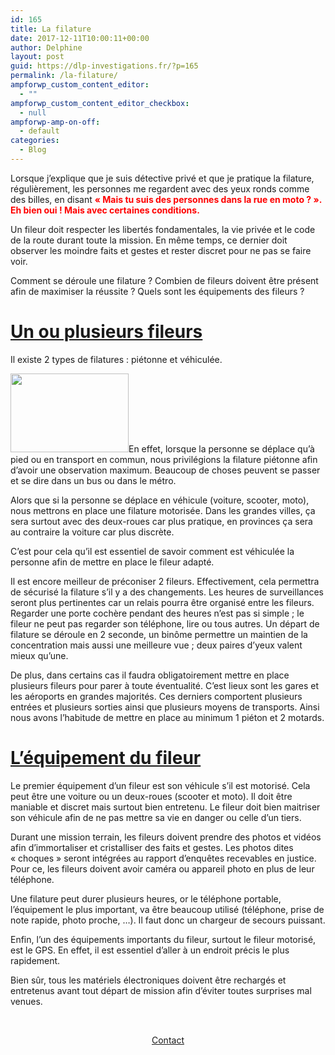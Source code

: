 ```yaml
---
id: 165
title: La filature
date: 2017-12-11T10:00:11+00:00
author: Delphine
layout: post
guid: https://dlp-investigations.fr/?p=165
permalink: /la-filature/
ampforwp_custom_content_editor:
  - ""
ampforwp_custom_content_editor_checkbox:
  - null
ampforwp-amp-on-off:
  - default
categories:
  - Blog
---
```

Lorsque j’explique que je suis détective privé et que je pratique la filature, régulièrement, les personnes me regardent avec des yeux ronds comme des billes, en disant <span style="color: #ff0000;"><strong>« Mais tu suis des personnes dans la rue en moto ? ». Eh bien oui ! Mais avec certaines conditions.</strong></span>

Un fileur doit respecter les libertés fondamentales, la vie privée et le code de la route durant toute la mission. En même temps, ce dernier doit observer les moindre faits et gestes et rester discret pour ne pas se faire voir.

Comment se déroule une filature ? Combien de fileurs doivent être présent afin de maximiser la réussite ? Quels sont les équipements des fileurs ?<!--more-->

# <u>Un ou plusieurs fileurs</u>

Il existe 2 types de filatures : piétonne et véhiculée.

<img class=" wp-image-47 alignleft" src="https://i1.wp.com/dlp-investigations.fr/wp-content/uploads/2017/10/filature.jpg?resize=189%2C126&#038;ssl=1" alt="" width="189" height="126" data-recalc-dims="1" />En effet, lorsque la personne se déplace qu’à pied ou en transport en commun, nous privilégions la filature piétonne afin d’avoir une observation maximum. Beaucoup de choses peuvent se passer et se dire dans un bus ou dans le métro.

Alors que si la personne se déplace en véhicule (voiture, scooter, moto), nous mettrons en place une filature motorisée. Dans les grandes villes, ça sera surtout avec des deux-roues car plus pratique, en provinces ça sera au contraire la voiture car plus discrète.

C’est pour cela qu’il est essentiel de savoir comment est véhiculée la personne afin de mettre en place le fileur adapté.

Il est encore meilleur de préconiser 2 fileurs. Effectivement, cela permettra de sécurisé la filature s’il y a des changements. Les heures de surveillances seront plus pertinentes car un relais pourra être organisé entre les fileurs. Regarder une porte cochère pendant des heures n’est pas si simple ; le fileur ne peut pas regarder son téléphone, lire ou tous autres. Un départ de filature se déroule en 2 seconde, un binôme permettre un maintien de la concentration mais aussi une meilleure vue ; deux paires d’yeux valent mieux qu’une.

De plus, dans certains cas il faudra obligatoirement mettre en place plusieurs fileurs pour parer à toute éventualité. C’est lieux sont les gares et les aéroports en grandes majorités. Ces derniers comportent plusieurs entrées et plusieurs sorties ainsi que plusieurs moyens de transports. Ainsi nous avons l’habitude de mettre en place au minimum 1 piéton et 2 motards.

# <u>L’équipement du fileur</u>

Le premier équipement d’un fileur est son véhicule s’il est motorisé. Cela peut être une voiture ou un deux-roues (scooter et moto). Il doit être maniable et discret mais surtout bien entretenu. Le fileur doit bien maitriser son véhicule afin de ne pas mettre sa vie en danger ou celle d’un tiers.

Durant une mission terrain, les fileurs doivent prendre des photos et vidéos afin d’immortaliser et cristalliser des faits et gestes. Les photos dites « choques » seront intégrées au rapport d’enquêtes recevables en justice. Pour ce, les fileurs doivent avoir caméra ou appareil photo en plus de leur téléphone.

Une filature peut durer plusieurs heures, or le téléphone portable, l’équipement le plus important, va être beaucoup utilisé (téléphone, prise de note rapide, photo proche, …). Il faut donc un chargeur de secours puissant.

Enfin, l’un des équipements importants du fileur, surtout le fileur motorisé, est le GPS. En effet, il est essentiel d’aller à un endroit précis le plus rapidement.

Bien sûr, tous les matériels électroniques doivent être rechargés et entretenus avant tout départ de mission afin d’éviter toutes surprises mal venues.

&nbsp;

<p style="text-align: center;">
  <a class="maxbutton-1 maxbutton maxbutton-contact" title="Contact" href="https://dlp-investigations.fr/contact/"><span class='mb-text'>Contact</span></a>
</p>